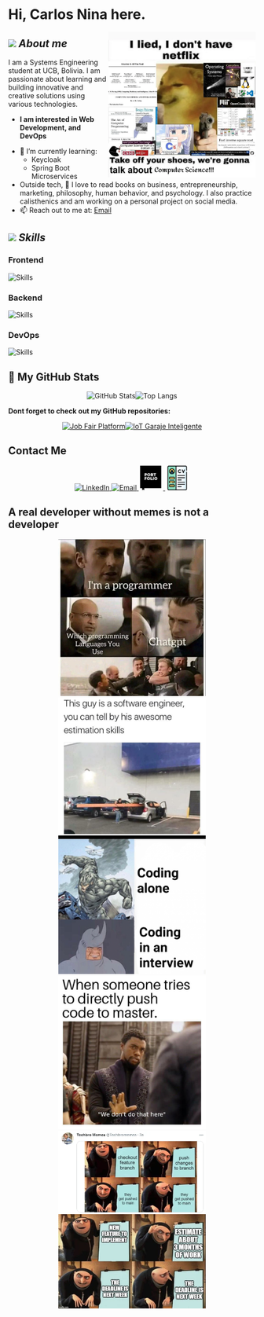 # Hi, Carlos Nina here.

<img align="right" width=300px alt="Meme" src="netflis.webp" />

## <img src="https://media.giphy.com/media/ObNTw8Uzwy6KQ/giphy.gif" width="30px">&nbsp;**_About me_**

I am a Systems Engineering student at UCB, Bolivia. I am passionate about learning and building innovative and creative solutions using various technologies.

- **I am interested in Web Development, and DevOps**

* 🌱 I’m currently learning:
  - Keycloak
  - Spring Boot Microservices
* Outside tech, 📖 I love to read books on business, entrepreneurship, marketing, philosophy, human behavior, and psychology. I also practice calisthenics and am working on a personal project on social media.
* 📫 Reach out to me at: <a href="mailto:cninareynaga@gmail.com">Email</a>

## <img src="https://media.giphy.com/media/fvT2uzkzsSWmmkvl1F/giphy.gif" width="30px">&nbsp;**_Skills_**

### Frontend

<p>
  <img src="https://skillicons.dev/icons?i=react,nextjs,typescript,tailwind,vue" alt="Skills" />
</p>

### Backend

<p>
  <img src="https://skillicons.dev/icons?i=spring,java,postgresql" alt="Skills" />
</p>

### DevOps

<p>
  <img src="https://skillicons.dev/icons?i=docker,jenkins,vercel,netlify,aws" alt="Skills" />
</p>

## 👀 My GitHub Stats

<div align="center" style="display: flex; flex-direction: row; flex-wrap: wrap; justify-content: center;">
  <img src="https://github-readme-streak-stats.herokuapp.com/?user=CarlosFULLHD&theme=dark" alt="GitHub Stats" />
  <img src="https://github-readme-stats.vercel.app/api/top-langs/?username=CarlosFULLHD&layout=compact&theme=dark" alt="Top Langs" />
</div>

**Dont forget to check out my GitHub repositories:**

<div align="center">
  <p style="display: flex; flex-direction: row; flex-wrap: wrap; justify-content: center;">
    <a href="https://github.com/CarlosFULLHD/JobFairPlatform">
      <img src="https://github-readme-stats.vercel.app/api/pin/?username=CarlosFULLHD&repo=JobFairPlatform&theme=dark" alt="Job Fair Platform" />
    </a>
    <a href="https://github.com/CarlosFULLHD/iot_garaje_inteligente">
      <img src="https://github-readme-stats.vercel.app/api/pin/?username=CarlosFULLHD&repo=iot_garaje_inteligente&theme=dark" alt="IoT Garaje Inteligente" />
    </a>
  </p>
</div>

## Contact Me

<div align="center">
  <a href="https://www.linkedin.com/in/carlos-nina-reynaga-a67732228/" target="_blank">
    <img src="https://skillicons.dev/icons?i=linkedin" alt="LinkedIn" />
  </a>
  <a href="mailto:cninareynaga@gmail.com" target="_blank">
    <img src="https://img.icons8.com/color/48/000000/gmail.png" alt="Email" />
  </a>
    <a href="https://carlitosnina.com/" target="_blank">
    <img src="portfolio.png" width="50" alt="Portfolio" />
  </a>
    <a href="linkcv" target="_blank">
    <img src="cv.png" width="50" alt="Email" />
  </a>
</div>

## A real developer without memes is not a developer

<div align="center">
                <img src="capi.webp" alt="Project 1" width="300px" />
                <img src="1.jpg" alt="Project 2" width="300px" />
                <img src="5.png" alt="Project 2" width="300px" />
                <img src="3.jpg" alt="Project 2" width="300px" />
                <img src="4.webp" alt="Project 2" width="300px" />
                <img src="2.jpg" alt="Project 2" width="300px" />
</div>
